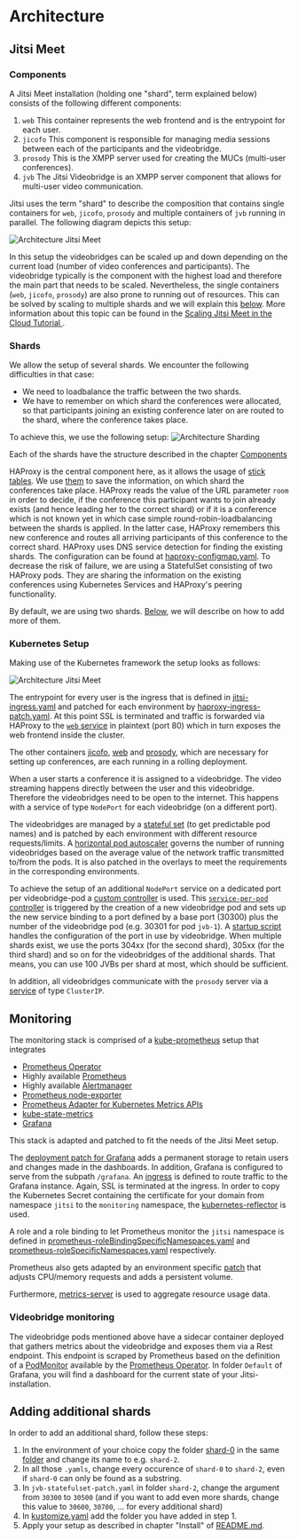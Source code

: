 # Architecture

## Jitsi Meet

### Components

A Jitsi Meet installation (holding one "shard", term explained below) consists of the following different components:

1. `web` This container represents the web frontend and is the entrypoint for each user.
2. `jicofo` This component is responsible for managing media sessions between each of the participants and the videobridge.
3. `prosody` This is the XMPP server used for creating the MUCs (multi-user conferences).
4. `jvb` The Jitsi Videobridge is an XMPP server component that allows for multi-user video communication.

Jitsi uses the term "shard" to describe the composition that contains single containers for
`web`, `jicofo`, `prosody` and multiple containers of `jvb` running in parallel. The following diagram
depicts this setup:

![Architecture Jitsi Meet](build/shard.png)

In this setup the videobridges can be scaled up and down depending on the current load
(number of video conferences and participants). The videobridge typically is the component with the highest load and
therefore the main part that needs to be scaled.
Nevertheless, the single containers (`web`, `jicofo`, `prosody`) are also prone to running out of resources.
This can be solved by scaling to multiple shards and we will explain this [below](##Shards). More information about this topic can be found in the [Scaling Jitsi Meet in the Cloud Tutorial
](https://www.youtube.com/watch?v=Jj8a6ZRgehI).

### Shards

We allow the setup of several shards. We encounter the following difficulties in that case:

* We need to loadbalance the traffic between the two shards.
* We have to remember on which shard the conferences were allocated, so that participants joining an existing conference later on are routed to the shard, where the conference takes place.

To achieve this, we use the following setup:
![Architecture Sharding](build/jitsi_sharding.png)

Each of the shards have the structure described in the chapter [Components](##Components)

HAProxy is the central component here, as it allows the usage of [stick tables](https://www.haproxy.com/de/blog/introduction-to-haproxy-stick-tables/). We use [them](../../base/ops/loadbalancer/haproxy-configmap.yaml) to save the information, on which shard the conferences take place. HAProxy reads the value of the URL parameter `room` in order to decide, if the conference this participant wants to join already exists (and hence leading her to the correct shard) or if it is a conference which is not known yet in which case simple round-robin-loadbalancing between the shards is applied. In the latter case, HAProxy remembers this new conference and routes all arriving participants of this conference to the correct shard. HAProxy uses DNS service detection for finding the existing shards. The configuration can be found at [haproxy-configmap.yaml](../../base/ops/loadbalancer/haproxy-configmap.yaml). To decrease the risk of failure, we are using a StatefulSet consisting of two HAProxy pods. They are sharing the information on the existing conferences using Kubernetes Services and HAProxy's peering functionality.  

By default, we are using two shards. [Below](##Adding-additional-shards), we will describe on how to add more of them.

### Kubernetes Setup

Making use of the Kubernetes framework the setup looks as follows:

![Architecture Jitsi Meet](build/jitsi_meet.png)

The entrypoint for every user is the ingress that is defined in [jitsi-ingress.yaml](../../base/loadbalancer/haproxy-ingress.yaml)
and patched for each environment by [haproxy-ingress-patch.yaml](../../overlays/production/ops/haproxy-ingress-patch.yaml).
At this point SSL is terminated and traffic is forwarded via HAProxy to the [`web` service](../../base/jitsi/web-service.yaml) in plaintext (port 80)
which in turn exposes the web frontend inside the cluster.

The other containers [jicofo](../../base/jitsi/jicofo-deployment.yaml), [web](../../base/jitsi/web-deployment.yaml) and [prosody](../../base/jitsi/prosody-deployment.yaml), which are necessary for setting up conferences, are each running in a rolling deployment.

When a user starts a conference it is assigned to a videobridge. The video streaming happens directly between the user
and this videobridge. Therefore the videobridges need to be open to the internet. This happens with a service of type `NodePort`
for each videobridge (on a different port).

The videobridges are managed by a [stateful set](../../base/jitsi/jvb/jvb-statefulset.yaml) (to get predictable pod names)
and is patched by each environment with different resource requests/limits.
A [horizontal pod autoscaler](../../base/jitsi/jvb/jvb-hpa.yaml) governs the number of running videobridges based on
the average value of the network traffic transmitted to/from the pods. It is also patched in the overlays to meet the requirements in the corresponding environments.

To achieve the setup of an additional `NodePort` service on a dedicated port per videobridge-pod a
[custom controller](https://metacontroller.app/api/decoratorcontroller/) is used.
This [`service-per-pod` controller](../../base/metacontroller/service-per-pod-configmap.yaml) is triggered by the
creation of a new videobridge pod and sets up the new service binding to a port defined by a base port (30300) plus the
number of the videobridge pod (e.g. 30301 for pod `jvb-1`). A [startup script](../../base/jitsi/jvb/jvb-entrypoint-configmap.yaml)
handles the configuration of the port in use by videobridge. When multiple shards exist, we use the ports 304xx (for the second shard), 305xx (for the third shard) and so on for the videobridges of the additional shards. That means, you can use 100 JVBs per shard at most, which should be sufficient.

In addition, all videobridges communicate with the `prosody` server via a [service](../../base/jitsi/prosody-service.yaml)
of type `ClusterIP`.

## Monitoring

The monitoring stack is comprised of a [kube-prometheus](https://github.com/coreos/kube-prometheus) setup that integrates

* [Prometheus Operator](https://github.com/coreos/prometheus-operator)
* Highly available [Prometheus](https://prometheus.io/)
* Highly available [Alertmanager](https://github.com/prometheus/alertmanager)
* [Prometheus node-exporter](https://github.com/prometheus/node_exporter)
* [Prometheus Adapter for Kubernetes Metrics APIs](https://github.com/DirectXMan12/k8s-prometheus-adapter)
* [kube-state-metrics](https://github.com/kubernetes/kube-state-metrics)
* [Grafana](https://grafana.com/)

This stack is adapted and patched to fit the needs of the Jitsi Meet setup.

The [deployment patch for Grafana](../../base/ops/monitoring/grafana-deployment-patch.yaml) adds a permanent storage to retain
users and changes made in the dashboards. In addition, Grafana is configured to serve from the subpath `/grafana`.
An [ingress](../../base/ops/monitoring/grafana-ingress.yaml) is defined to route traffic to the Grafana instance.
Again, SSL is terminated at the ingress. In order to copy the Kubernetes Secret containing the certificate for your domain from namespace `jitsi` to the `monitoring` namespace, the [kubernetes-reflector](https://github.com/emberstack/kubernetes-reflector) is used.

A role and a role binding to let Prometheus monitor the `jitsi` namespace is defined in
[prometheus-roleBindingSpecificNamespaces.yaml](../../base/ops/monitoring/prometheus-roleBindingSpecificNamespaces.yaml) and
[prometheus-roleSpecificNamespaces.yaml](../../base/ops/monitoring/prometheus-roleSpecificNamespaces.yaml) respectively.

Prometheus also gets adapted by an environment specific [patch](../../overlays/production/ops/prometheus-prometheus-patch.yaml)
that adjusts CPU/memory requests and adds a persistent volume.

Furthermore, [metrics-server](https://github.com/kubernetes-sigs/metrics-server) is used to aggregate resource usage data.

### Videobridge monitoring

The videobridge pods mentioned above have a sidecar container deployed that gathers metrics about the videobridge and
exposes them via a Rest endpoint. This endpoint is scraped by Prometheus based on the definition of a
[PodMonitor](../../base/ops/monitoring/jvb-pod-monitor.yaml) available by the
[Prometheus Operator](https://github.com/coreos/prometheus-operator#customresourcedefinitions). In folder `Default` of Grafana, you will find a dashboard for the current state of your Jitsi-installation.

## Adding additional shards

In order to add an additional shard, follow these steps:

1. In the environment of your choice copy the folder [shard-0](../../overlays/production/shard-0) in the same [folder](../../overlays/production/) and change its name to e.g. `shard-2`.
2. In all those `.yamls`, change every occurence of `shard-0` to `shard-2`, even if `shard-0` can only be found as a substring.
3. In `jvb-statefulset-patch.yaml` in folder `shard-2`, change the argument from `30300` to `30500` (and if you want to add even more shards, change this value to `30600`, `30700`, ... for every additional shard)
4. In [kustomize.yaml](../../overlays/production/kustomization.yaml) add the folder you have added in step 1.
5. Apply your setup as described in chapter "Install" of [README.md](../../README.md).
